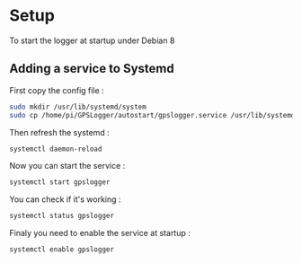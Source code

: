 # Setup

To start the logger at startup under Debian 8

## Adding a service to Systemd

First copy the config file :
```sh
sudo mkdir /usr/lib/systemd/system
sudo cp /home/pi/GPSLogger/autostart/gpslogger.service /usr/lib/systemd/system/gpslogger.service
```

Then refresh the systemd :
```sh
systemctl daemon-reload
```

Now you can start the service :
```sh
systemctl start gpslogger
```

You can check if it's working :
```sh
systemctl status gpslogger
```

Finaly you need to enable the service at startup :
```sh
systemctl enable gpslogger
```

